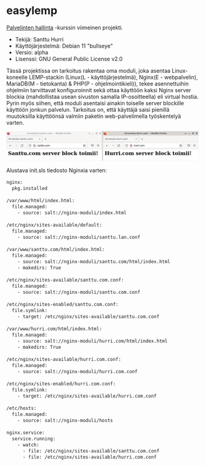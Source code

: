 # easylemp
[Palvelinten hallinta](https://terokarvinen.com/2021/configuration-management-systems-2022-spring/) -kurssin viimeinen projekti.

- Tekijä: Santtu Hurri
- Käyttöjärjestelmä: Debian 11 "bullseye"  
- Versio: alpha
- Lisenssi: GNU General Public License v2.0

Tässä projektissa on tarkoitus rakentaa oma moduli, joka asentaa Linux-koneelle LEMP-stackin (Linux(L - käyttöjärjestelmä), Nginx(E - webpalvelin), MariaDB(M - tietokanta) & PHP(P - ohjelmointikieli)), tekee asennettuihin ohjelmiin tarvittavat konfiguroinnit sekä ottaa käyttöön kaksi Nginx server blockia (mahdollistaa usean sivuston samalla IP-osoitteella) eli virtual hostia. Pyrin myös siihen, että moduli asentaisi ainakin toiselle server blockille  käyttöön jonkun palvelun. Tarkoitus on, että käyttäjä saisi pienillä muutoksilla käyttöönsä valmiin paketin web-palvelimella työskentelyä varten.

![examplepicture](images/0.examplepicture.jpg)

Alustava init.sls tiedosto Nginxia varten:

```
nginx:
  pkg.installed

/var/www/html/index.html:
  file.managed:
    - source: salt://nginx-moduli/index.html

/etc/nginx/sites-available/default:
  file.managed:
    - source: salt://nginx-moduli/santtu.lan.conf

/var/www/santtu.com/html/index.html:
  file.managed:
    - source: salt://nginx-moduli/santtu.com/html/index.html
    - makedirs: True

/etc/nginx/sites-available/santtu.com.conf:
  file.managed:
    - source: salt://nginx-moduli/santtu.com.conf

/etc/nginx/sites-enabled/santtu.com.conf:
  file.symlink:
    - target: /etc/nginx/sites-available/santtu.com.conf

/var/www/hurri.com/html/index.html:
  file.managed:
    - source: salt://nginx-moduli/hurri.com/html/index.html
    - makedirs: True

/etc/nginx/sites-available/hurri.com.conf:
  file.managed:
    - source: salt://nginx-moduli/hurri.com.conf

/etc/nginx/sites-enabled/hurri.com.conf:
  file.symlink:
    - target: /etc/nginx/sites-available/hurri.com.conf

/etc/hosts:
  file.managed:
    - source: salt://nginx-moduli/hosts

nginx.service:
  service.running:
    - watch:
      - file: /etc/nginx/sites-available/santtu.com.conf
      - file: /etc/nginx/sites-available/hurri.com.conf
```
